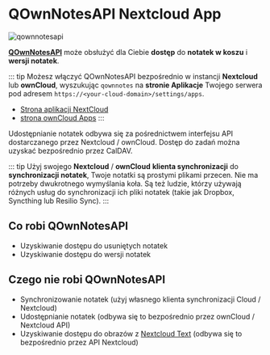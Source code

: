 # QOwnNotesAPI Nextcloud App


![qownnotesapi](/img/qownnotesapi.png)

[**QOwnNotesAPI**](https://github.com/pbek/qownnotesapi) może obsłużyć dla Ciebie **dostęp** do **notatek w koszu** i **wersji notatek**.

::: tip
Możesz włączyć QOwnNotesAPI bezpośrednio w instancji **Nextcloud** lub **ownCloud**, wyszukując `qownnotes` na **stronie Aplikacje** Twojego serwera pod adresem `https://<your-cloud-domain>/settings/apps`.

- [Strona aplikacji NextCloud](https://apps.nextcloud.com/apps/qownnotesapi)
- [strona ownCloud Apps](https://marketplace.owncloud.com/apps/qownnotesapi)
:::

Udostępnianie notatek odbywa się za pośrednictwem interfejsu API dostarczanego przez Nextcloud / ownCloud. Dostęp do zadań można uzyskać bezpośrednio przez CalDAV.

::: tip
Użyj swojego **Nextcloud** / **ownCloud** **klienta synchronizacji** do **synchronizacji notatek**, Twoje notatki są prostymi plikami przecen. Nie ma potrzeby dwukrotnego wymyślania koła. Są też ludzie, którzy używają różnych usług do synchronizacji ich pliki notatek (takie jak Dropbox, Syncthing lub Resilio Sync).
:::

## Co robi QOwnNotesAPI

- Uzyskiwanie dostępu do usuniętych notatek
- Uzyskiwanie dostępu do wersji notatek

## Czego nie robi QOwnNotesAPI

- Synchronizowanie notatek (użyj własnego klienta synchronizacji Cloud / Nextcloud)
- Udostępnianie notatek (odbywa się to bezpośrednio przez ownCloud / Nextcloud API)
- Uzyskiwanie dostępu do obrazów z [Nextcloud Text](https://github.com/nextcloud/text) (odbywa się to bezpośrednio przez API Nextcloud)
